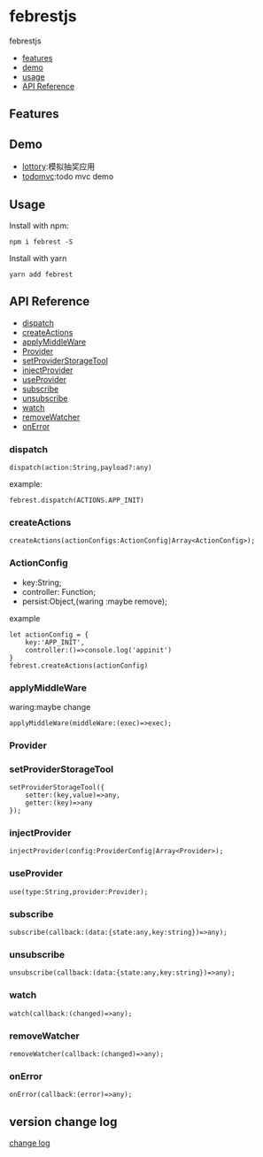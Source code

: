 # febrestjs
febrestjs


* [features](#features)
* [demo](#demo)
* [usage](#usage)
* [API Reference](#api-reference)


## Features

## Demo

* [lottory](/examples/lottery):模拟抽奖应用
* [todomvc](/examples/todomvc):todo mvc demo

## Usage

Install with npm:

```
npm i febrest -S
```

Install with yarn

```
yarn add febrest
```

## API Reference

* [dispatch](#dispatch)
* [createActions](#createActions)
* [applyMiddleWare](#applyMiddleWare)
* [Provider](#provider)
* [setProviderStorageTool](#setProviderStorageTool)
* [injectProvider](#injectProvider)
* [useProvider](#useProvider)
* [subscribe](#subscribe)
* [unsubscribe](#unsubscribe)
* [watch](#watch)
* [removeWatcher](#removeWatcher)
* [onError](#onError)

### dispatch


```
dispatch(action:String,payload?:any)
```
example:
```
febrest.dispatch(ACTIONS.APP_INIT)
```

### createActions
```
createActions(actionConfigs:ActionConfig|Array<ActionConfig>);
```
### ActionConfig 

* key:String;
* controller: Function;
* persist:Object,(waring :maybe remove);

example
```
let actionConfig = {
    key:'APP_INIT',
    controller:()=>console.log('appinit')
}
febrest.createActions(actionConfig)
```

### applyMiddleWare
waring:maybe change

```
applyMiddleWare(middleWare:(exec)=>exec);
```
### Provider

### setProviderStorageTool

```
setProviderStorageTool({
    setter:(key,value)=>any,
    getter:(key)=>any
});
```
### injectProvider
```
injectProvider(config:ProviderConfig|Array<Provider>);
```
### useProvider

```
use(type:String,provider:Provider);
```
### subscribe

```
subscribe(callback:(data:{state:any,key:string})=>any);
```
### unsubscribe
```
unsubscribe(callback:(data:{state:any,key:string})=>any);
```
### watch
```
watch(callback:(changed)=>any);
```
### removeWatcher
```
removeWatcher(callback:(changed)=>any);
```
### onError

```
onError(callback:(error)=>any);
```

## version change log
[change log](/CHANGELOG.md)
